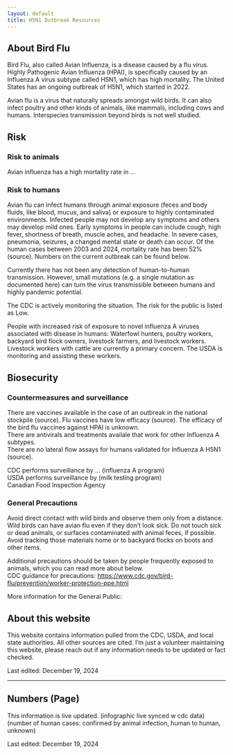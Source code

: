 ```yaml
---
layout: default
title: H5N1 Outbreak Resources
---
```


## About Bird Flu

Bird Flu, also called Avian Influenza, is a disease caused by a flu virus. Highly Pathogenic Avian Influenza (HPAI), is specifically caused by an Influenza A virus subtype called H5N1, which has high mortality. The United States has an ongoing outbreak of H5N1, which started in 2022.

Avian flu is a virus that naturally spreads amongst wild birds. It can also infect poultry and other kinds of animals, like mammals, including cows and humans. Interspecies transmission beyond birds is not well studied.

## Risk

### Risk to animals  
Avian influenza has a high mortality rate in ... 

### Risk to humans  
Avian flu can infect humans through animal exposure (feces and body fluids, like blood, mucus, and saliva) or exposure to highly contaminated environments. Infected people may not develop any symptoms and others may develop mild ones. Early symptoms in people can include cough, high fever, shortness of breath, muscle aches, and headache. In severe cases, pneumonia, seizures, a changed mental state or death can occur. Of the human cases between 2003 and 2024, mortality rate has been 52% (source). Numbers on the current outbreak can be found below.

Currently there has not been any detection of human-to-human transmission. However, small mutations (e.g. a single mutation as documented here) can turn the virus transmissible between humans and highly pandemic potential.

The CDC is actively monitoring the situation. The risk for the public is listed as Low.

People with increased risk of exposure to novel influenza A viruses associated with disease in humans: Waterfowl hunters, poultry workers, backyard bird flock owners, livestock farmers, and livestock workers. Livestock workers with cattle are currently a primary concern. The USDA is monitoring and assisting these workers.

## Biosecurity

### Countermeasures and surveillance 
There are vaccines available in the case of an outbreak in the national stockpile (source). Flu vaccines have low efficacy (source). The efficacy of the bird flu vaccines against HPAI is unknown.   
There are antivirals and treatments availale that work for other Influenza A subtypes.  
There are no lateral flow assays for humans validated for Influenza A H5N1 (source). 

CDC performs surveillance by … (influenza A program)  
USDA performs surveillance by (milk testing program)  
Canadian Food Inspection Agency

### General Precautions
Avoid direct contact with wild birds and observe them only from a distance. Wild birds can have avian flu even if they don’t look sick. Do not touch sick or dead animals, or surfaces contaminated with animal feces, if possible. Avoid tracking those materials home or to backyard flocks on boots and other items.

Additional precautions should be taken by people frequently exposed to animals, which you can read more about below.  
CDC guidance for precautions: https://www.cdc.gov/bird-flu/prevention/worker-protection-ppe.html


More information for the General Public:



## About this website

This website contains information pulled from the CDC, USDA, and local state authorities. All other sources are cited. I’m just a volunteer maintaining this website, please reach out if any information needs to be updated or fact checked.

Last edited: December 19, 2024

---

## Numbers (Page)

This information is live updated. (infographic live synced w cdc data)  
(number of human cases: confirmed by animal infection, human to human, unknown)




Last edited: December 19, 2024  

